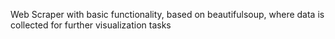 Web Scraper with basic functionality, based on beautifulsoup, where data is collected for further visualization tasks 

